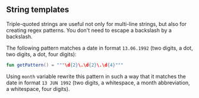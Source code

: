 ## String templates

Triple-quoted strings are useful not only for multi-line strings, but also
for creating regex patterns. You don't need to escape a backslash by a backslash.

The following pattern matches a date in format `13.06.1992`
(two digits, a dot, two digits, a dot, four digits):

```kotlin
fun getPattern() = """\d{2}\.\d{2}\.\d{4}"""
```

Using `month` variable rewrite this pattern in such a way that it matches the date in format `13 JUN 1992`
(two digits, a whitespace, a month abbreviation, a whitespace, four digits).
